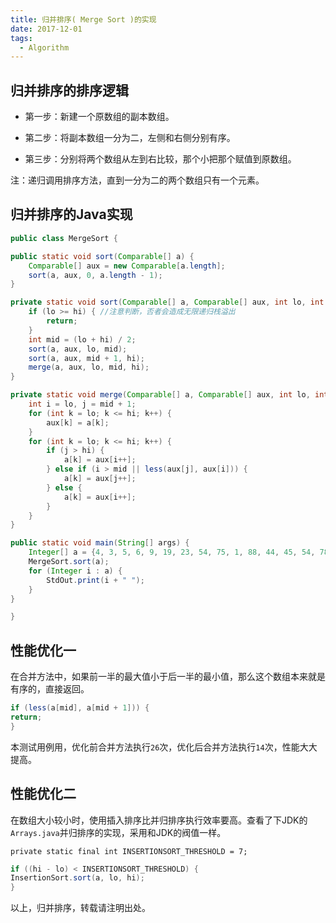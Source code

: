 ```yaml
---
title: 归并排序( Merge Sort )的实现
date: 2017-12-01
tags:
  - Algorithm
---
```



## 归并排序的排序逻辑

* 第一步：新建一个原数组的副本数组。

* 第二步：将副本数组一分为二，左侧和右侧分别有序。

* 第三步：分别将两个数组从左到右比较，那个小把那个赋值到原数组。


注：递归调用排序方法，直到一分为二的两个数组只有一个元素。


<!-- more -->

## 归并排序的Java实现


```Java
public class MergeSort {

public static void sort(Comparable[] a) {
    Comparable[] aux = new Comparable[a.length];
    sort(a, aux, 0, a.length - 1);
}

private static void sort(Comparable[] a, Comparable[] aux, int lo, int hi) {
    if (lo >= hi) { //注意判断，否者会造成无限递归栈溢出
        return;
    }
    int mid = (lo + hi) / 2;
    sort(a, aux, lo, mid);
    sort(a, aux, mid + 1, hi);
    merge(a, aux, lo, mid, hi);
}

private static void merge(Comparable[] a, Comparable[] aux, int lo, int mid, int hi) {
    int i = lo, j = mid + 1;
    for (int k = lo; k <= hi; k++) {
        aux[k] = a[k];
    }
    for (int k = lo; k <= hi; k++) {
        if (j > hi) {
            a[k] = aux[i++];
        } else if (i > mid || less(aux[j], aux[i])) {
            a[k] = aux[j++];
        } else {
            a[k] = aux[i++];
        }
    }
}

public static void main(String[] args) {
    Integer[] a = {4, 3, 5, 6, 9, 19, 23, 54, 75, 1, 88, 44, 45, 54, 78, 12, 14, 15, 16, 11, 991, 765, 28, 29, 49, 81, 80};
    MergeSort.sort(a);
    for (Integer i : a) {
        StdOut.print(i + " ");
    }
}

}
```

## 性能优化一

在合并方法中，如果前一半的最大值小于后一半的最小值，那么这个数组本来就是有序的，直接返回。


```Java
if (less(a[mid], a[mid + 1])) {
return;
}
```


本测试用例用，优化前合并方法执行`26`次，优化后合并方法执行`14`次，性能大大提高。

## 性能优化二

在数组大小较小时，使用插入排序比并归排序执行效率要高。查看了下JDK的`Arrays.java`并归排序的实现，采用和JDK的阀值一样。


```
private static final int INSERTIONSORT_THRESHOLD = 7;
```


```Java
if ((hi - lo) < INSERTIONSORT_THRESHOLD) {
InsertionSort.sort(a, lo, hi);
}
```


以上，归并排序，转载请注明出处。
